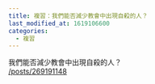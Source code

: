 ```yaml
---
title: 複習：我們能否減少教會中出現自殺的人？
last_modified_at: 1619106600
categories:
  - 複習
---
```


<p>我們能否減少教會中出現自殺的人？<br>
<a href="/posts/269191148" target="_blank">/posts/269191148</a></p>

<p>&nbsp;</p>


